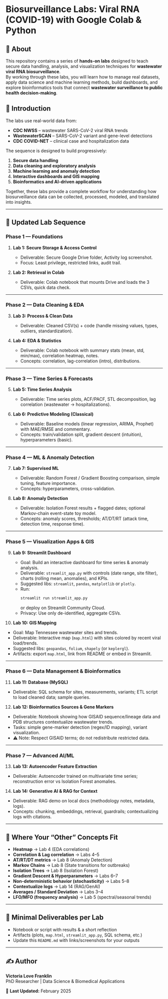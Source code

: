 # Biosurveillance Labs: Viral RNA (COVID-19) with Google Colab & Python

## 📖 About
This repository contains a series of **hands-on labs** designed to teach secure data handling, analysis, and visualization techniques for **wastewater viral RNA biosurveillance**.  
By working through these labs, you will learn how to manage real datasets, apply data science and machine learning methods, build dashboards, and explore bioinformatics tools that connect **wastewater surveillance to public health decision-making**.  

## 🧭 Introduction
The labs use real-world data from:
- **CDC NWSS** – wastewater SARS-CoV-2 viral RNA trends  
- **WastewaterSCAN** – SARS-CoV-2 variant and gene-level detections  
- **CDC COVID-NET** – clinical case and hospitalization data  

The sequence is designed to build progressively:
1. **Secure data handling**  
2. **Data cleaning and exploratory analysis**  
3. **Machine learning and anomaly detection**  
4. **Interactive dashboards and GIS mapping**  
5. **Bioinformatics and AI-driven applications**  

Together, these labs provide a complete workflow for understanding how biosurveillance data can be collected, processed, modeled, and translated into insights.

---

## 🔄 Updated Lab Sequence

### Phase 1 — Foundations
1. **Lab 1: Secure Storage & Access Control**  
   - Deliverable: Secure Google Drive folder, Activity log screenshot.  
   - Focus: Least privilege, restricted links, audit trail.  

2. **Lab 2: Retrieval in Colab**  
   - Deliverable: Colab notebook that mounts Drive and loads the 3 CSVs, quick data check.  

---

### Phase 2 — Data Cleaning & EDA
3. **Lab 3: Process & Clean Data**  
   - Deliverable: Cleaned CSV(s) + code (handle missing values, types, outliers, standardization).  

4. **Lab 4: EDA & Statistics**  
   - Deliverable: Colab notebook with summary stats (mean, std, min/max), correlation heatmap, notes.  
   - Concepts: correlation, lag-correlation (intro), distributions.  

---

### Phase 3 — Time Series & Forecasts
5. **Lab 5: Time Series Analysis**  
   - Deliverable: Time series plots, ACF/PACF, STL decomposition, lag correlation (wastewater → hospitalizations).  

6. **Lab 6: Predictive Modeling (Classical)**  
   - Deliverable: Baseline models (linear regression, ARIMA, Prophet) with MAE/RMSE and commentary.  
   - Concepts: train/validation split, gradient descent (intuition), hyperparameters (basic).  

---

### Phase 4 — ML & Anomaly Detection
7. **Lab 7: Supervised ML**  
   - Deliverable: Random Forest / Gradient Boosting comparison, simple tuning, feature importance.  
   - Concepts: hyperparameters, cross-validation.  

8. **Lab 8: Anomaly Detection**  
   - Deliverable: Isolation Forest results + flagged dates; optional Markov-chain event-state toy model.  
   - Concepts: anomaly scores, thresholds; AT/DT/RT (attack time, detection time, response time).  

---

### Phase 5 — Visualization Apps & GIS
9. **Lab 9: Streamlit Dashboard**  
   - Goal: Build an interactive dashboard for time series & anomaly analysis.  
   - Deliverable: `streamlit_app.py` with controls (date range, site filter), charts (rolling mean, anomalies), and KPIs.  
   - Suggested libs: `streamlit`, `pandas`, `matplotlib` or `plotly`.  
   - Run:  
     ```bash
     streamlit run streamlit_app.py
     ```  
     or deploy on Streamlit Community Cloud.  
   - Privacy: Use only de-identified, aggregate CSVs.  

10. **Lab 10: GIS Mapping**  
   - Goal: Map Tennessee wastewater sites and trends.  
   - Deliverable: Interactive map (`map.html`) with sites colored by recent viral load/trends.  
   - Suggested libs: `geopandas`, `folium`, `shapely` (or `keplergl`).  
   - Artifacts: export `map.html`, link from README or embed in Streamlit.  

---

### Phase 6 — Data Management & Bioinformatics
11. **Lab 11: Database (MySQL)**  
   - Deliverable: SQL schema for sites, measurements, variants; ETL script to load cleaned data; sample queries.  

12. **Lab 12: Bioinformatics Sources & Gene Markers**  
   - Deliverable: Notebook showing how GISAID sequence/lineage data and PDB structures contextualize wastewater trends.  
   - Tasks: simple gene-marker detection (regex/ID mapping), variant visualization.  
   - ⚠️ Note: Respect GISAID terms; do not redistribute restricted data.  

---

### Phase 7 — Advanced AI/ML
13. **Lab 13: Autoencoder Feature Extraction**  
   - Deliverable: Autoencoder trained on multivariate time series; reconstruction error vs Isolation Forest anomalies.  

14. **Lab 14: Generative AI & RAG for Context**  
   - Deliverable: RAG demo on local docs (methodology notes, metadata, logs).  
   - Concepts: chunking, embeddings, retrieval, guardrails; contextualizing logs with citations.  

---

## 🔧 Where Your “Other” Concepts Fit
- **Heatmap** → Lab 4 (EDA correlations)  
- **Correlation & Lag correlation** → Labs 4–5  
- **AT/RT/DT metrics** → Lab 8 (Anomaly Detection)  
- **Markov Chains** → Lab 8 (State transitions for outbreaks)  
- **Isolation Trees** → Lab 8 (Isolation Forest)  
- **Gradient Descent & Hyperparameters** → Labs 6–7  
- **Non-deterministic behavior (stochasticity)** → Labs 5–8  
- **Contextualize logs** → Lab 14 (RAG/GenAI)  
- **Averages / Standard Deviation** → Labs 3–4  
- **LFO/MFO (frequency analysis)** → Lab 5 (spectral/seasonal trends)  

---

## 🎯 Minimal Deliverables per Lab
- Notebook or script with results & a short reflection  
- Artifacts (plots, `map.html`, `streamlit_app.py`, SQL schema, etc.)  
- Update this `README.md` with links/screenshots for your outputs  

---

## ✍️ Author
**Victoria Love Franklin**  
PhD Researcher | Data Science & Biomedical Applications  

📅 **Last Updated:** February 2025
